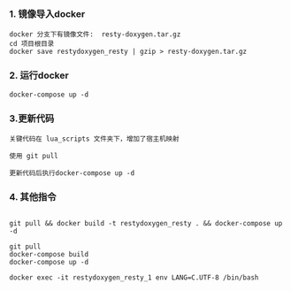 ### 1. 镜像导入docker
```
docker 分支下有镜像文件:  resty-doxygen.tar.gz
cd 项目根目录
docker save restydoxygen_resty | gzip > resty-doxygen.tar.gz
```

### 2. 运行docker
```
docker-compose up -d
```

### 3.更新代码
```
关键代码在 lua_scripts 文件夹下，增加了宿主机映射

使用 git pull

更新代码后执行docker-compose up -d
```

### 4. 其他指令
```

git pull && docker build -t restydoxygen_resty . && docker-compose up -d

git pull 
docker-compose build 
docker-compose up -d

docker exec -it restydoxygen_resty_1 env LANG=C.UTF-8 /bin/bash

```






